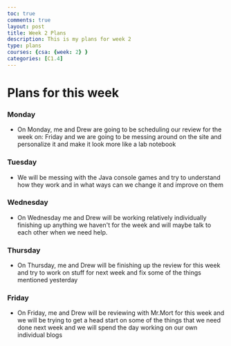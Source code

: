 ```yaml
---
toc: true
comments: true
layout: post
title: Week 2 Plans
description: This is my plans for week 2
type: plans
courses: {csa: {week: 2} }
categories: [C1.4]
---
```

# Plans for this week
### Monday 
- On Monday, me and Drew are going to be scheduling our review for the week on: Friday and we are going to be messing around on the site and personalize it and make it look more like a lab notebook 
### Tuesday 
- We will be messing with the Java console games and try to understand how they work and in what ways can we change it and improve on them 
### Wednesday
- On Wednesday me and Drew will be working relatively individually finishing up anything we haven't for the week and will maybe talk to each other when we need help.
### Thursday
- On Thursday, me and Drew will be finishing up the review for this week and try to work on stuff for next week and fix some of the things mentioned yesterday 
### Friday
- On Friday, me and Drew will be reviewing with Mr.Mort for this week and we will be trying to get a head start on some of the things that we need done next week and we will spend the day working on our own individual blogs 
